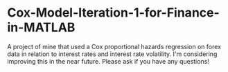 # Cox-Model-Iteration-1-for-Finance-in-MATLAB
A project of mine that used a Cox proportional hazards regression on forex data in relation to interest rates and interest rate volatility. I'm considering improving this in the near future. Please ask if you have any questions!
